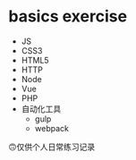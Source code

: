 # basics exercise

* JS
* CSS3
* HTML5
* HTTP
* Node
* Vue
* PHP
* 自动化工具
    * gulp
    * webpack

🙃仅供个人日常练习记录

